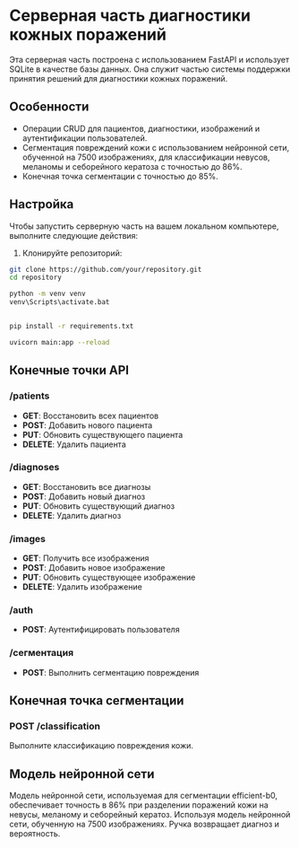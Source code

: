 # Серверная часть диагностики кожных поражений

Эта серверная часть построена с использованием FastAPI и использует SQLite в качестве базы данных. Она служит частью системы поддержки принятия решений для диагностики кожных поражений.

## Особенности

- Операции CRUD для пациентов, диагностики, изображений и аутентификации пользователей.
- Сегментация повреждений кожи с использованием нейронной сети, обученной на 7500 изображениях, для классификации невусов, меланомы и себорейного кератоза с точностью до 86%.
- Конечная точка сегментации с точностью до 85%.

## Настройка

Чтобы запустить серверную часть на вашем локальном компьютере, выполните следующие действия:

1. Клонируйте репозиторий:


```bash
git clone https://github.com/your/repository.git
cd repository

python -m venv venv
venv\Scripts\activate.bat


pip install -r requirements.txt

uvicorn main:app --reload
```

## Конечные точки API

### /patients

- **GET**: Восстановить всех пациентов
- **POST**: Добавить нового пациента
- **PUT**: Обновить существующего пациента
- **DELETE**: Удалить пациента

### /diagnoses

- **GET**: Восстановить все диагнозы
- **POST**: Добавить новый диагноз
- **PUT**: Обновить существующий диагноз
- **DELETE**: Удалить диагноз

### /images

- **GET**: Получить все изображения
- **POST**: Добавить новое изображение
- **PUT**: Обновить существующее изображение
- **DELETE**: Удалить изображение

### /auth

- **POST**: Аутентифицировать пользователя

### /сегментация

- **POST**: Выполнить сегментацию повреждения

## Конечная точка сегментации

### POST /classification

Выполните классификацию повреждения кожи.

## Модель нейронной сети

Модель нейронной сети, используемая для сегментации efficient-b0, обеспечивает точность в 86% при разделении поражений кожи на невусы, меланому и себорейный кератоз. Используя модель нейронной сети, обученную на 7500 изображениях. Ручка возвращает диагноз и вероятность.

